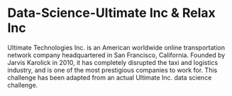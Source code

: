 # Data-Science-Ultimate Inc & Relax Inc
Ultimate Technologies Inc. is an American worldwide online transportation network company headquartered in San Francisco, California. Founded by Jarvis Karolick in 2010, it has completely disrupted the taxi and logistics industry, and is one of the most prestigious companies to work for. This challenge has been adapted from an actual Ultimate Inc. data science challenge. 
